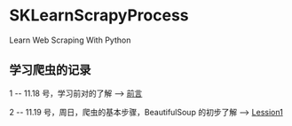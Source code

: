 # SKLearnScrapyProcess
Learn Web Scraping With Python  
## 学习爬虫的记录  
1 -- 11.18 号，学习前对的了解 --> [前言](https://github.com/AlexanderYeah/SKLearnScrapyProcess/blob/master/%E5%89%8D%E8%A8%80.md)      

2 -- 11.19 号，周日，爬虫的基本步骤，BeautifulSoup 的初步了解 --> [Lession1](https://github.com/AlexanderYeah/SKLearnScrapyProcess/blob/master/Lession1/lession1.md)

